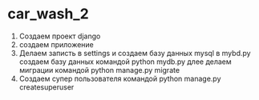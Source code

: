 # car_wash_2
1. Создаем проект django 
2. создаем приложение 
3. Делаем записть в settings и создаем базу данных mysql в mybd.py создаем базу данных командой python mydb.py длее делаем миграции командой  python manage.py migrate
4. Создаем супер пользователя командой python manage.py createsuperuser
